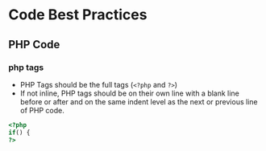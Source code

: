 # Code Best Practices

## PHP Code

### php tags

- PHP Tags should be the full tags (`<?php` and `?>`)
- If not inline, PHP tags should be on their own line with a blank line before or after and on the same indent level as the next or previous line of PHP code.

```php
<?php
if() {
?>
```
